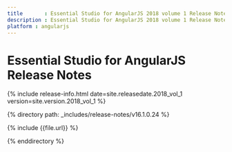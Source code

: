 ```yaml
---
title 		: Essential Studio for AngularJS 2018 volume 1 Release Notes
description : Essential Studio for AngularJS 2018 volume 1 Release Notes
platform : angularjs
---
```


# Essential Studio for AngularJS Release Notes

{% include release-info.html date=site.releasedate.2018_vol_1 version=site.version.2018_vol_1 %} 

{% directory path: _includes/release-notes/v16.1.0.24 %}

{% include {{file.url}} %}

{% enddirectory %}